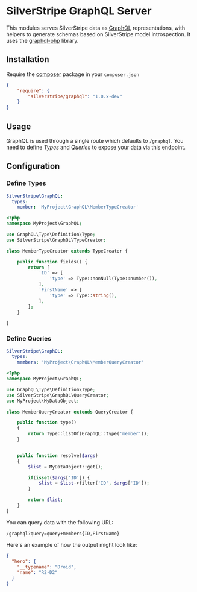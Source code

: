 # SilverStripe GraphQL Server

This modules serves SilverStripe data as
[GraphQL](http://facebook.github.io/react/blog/2015/05/01/graphql-introduction.html) representations,
with helpers to generate schemas based on SilverStripe model introspection.
It uses the [graphql-php](https://github.com/webonyx/graphql-php) library.

## Installation

Require the [composer](http://getcomposer.org) package in your `composer.json`

```json
{
    "require": {
        "silverstripe/graphql": "1.0.x-dev"
    }
}
```

## Usage

GraphQL is used through a single route which defaults to `/graphql`.
You need to define *Types* and *Queries* to expose your data via this endpoint.

## Configuration

### Define Types


```yml
SilverStripe\GraphQL:
  types:
    member: 'MyProject\GraphQL\MemberTypeCreator'
```

```php
<?php
namespace MyProject\GraphQL;

use GraphQL\Type\Definition\Type;
use SilverStripe\GraphQL\TypeCreator;

class MemberTypeCreator extends TypeCreator {

    public function fields() {
        return [
            'ID' => [
                'type' => Type::nonNull(Type::number()),
            ],
            'FirstName' => [
                'type' => Type::string(),
            ],
        ];
    }

}

```

### Define Queries

```yml
SilverStripe\GraphQL:
  types:
    members: 'MyProject\GraphQL\MemberQueryCreator'
```

```php
<?php
namespace MyProject\GraphQL;

use GraphQL\Type\Definition\Type;
use SilverStripe\GraphQL\QueryCreator;
use MyProject\MyDataObject;

class MemberQueryCreator extends QueryCreator {

    public function type()
    {
        return Type::listOf(GraphQL::type('member'));
    }


    public function resolve($args)
    {
        $list = MyDataObject::get();

        if(isset($args['ID']) {
            $list = $list->filter('ID', $args['ID']);
        }

        return $list;
    }
}

```

You can query data with the following URL:

```
/graphql?query=query+members{ID,FirstName}
```

Here's an example of how the output might look like:

```json
{
  "hero": {
    "__typename": "Droid",
    "name": "R2-D2"
  }
}
```
